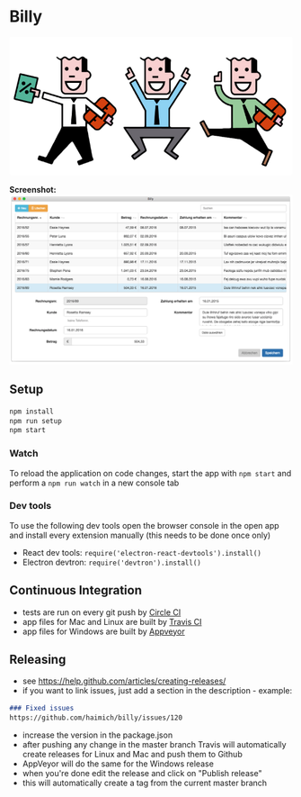 # Billy

![billy](concept/accountants.png)

**Screenshot:** ![screenshot](concept/screenshot.png)

## Setup

```bash
npm install
npm run setup
npm start
```

### Watch
To reload the application on code changes, start the app with `npm start` and perform a `npm run watch` in a new console tab

### Dev tools
To use the following dev tools open the browser console in the open app and install every extension manually (this needs to be done once only)

* React dev tools: `require('electron-react-devtools').install()`
* Electron devtron: `require('devtron').install()`

## Continuous Integration
* tests are run on every git push by [Circle CI](https://circleci.com/gh/haimich/billy)
* app files for Mac and Linux are built by [Travis CI](https://travis-ci.org/haimich/billy)
* app files for Windows are built by [Appveyor](https://ci.appveyor.com/project/haimich/billy)

## Releasing
* see https://help.github.com/articles/creating-releases/
* if you want to link issues, just add a section in the description - example:

```markdown
### Fixed issues
https://github.com/haimich/billy/issues/120
```

* increase the version in the package.json
* after pushing any change in the master branch Travis will automatically create releases for Linux and Mac and push them to Github
* AppVeyor will do the same for the Windows release
* when you're done edit the release and click on "Publish release"
* this will automatically create a tag from the current master branch